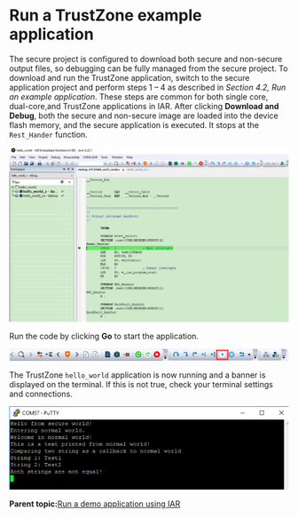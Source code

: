# Run a TrustZone example application

The secure project is configured to download both secure and non-secure output files, so debugging can be fully managed from the secure project. To download and run the TrustZone application, switch to the secure application project and perform steps 1 – 4 as described in *Section 4.2, Run an example application*. These steps are common for both single core, dual-core,and TrustZone applications in IAR. After clicking **Download and Debug**, both the secure and non-secure image are loaded into the device flash memory, and the secure application is executed. It stops at the `Rest_Hander` function.

![](../images/stop_at_rest_hander_when_running_debugging_lpc55xx.png "Stop at Rest_Hander when running debugging")

Run the code by clicking **Go** to start the application.

![](../images/go_button_lpc55xx.png "Go button")

The TrustZone `hello_world` application is now running and a banner is displayed on the terminal. If this is not true, check your terminal settings and connections.

![](../images/text_display_trustzone_hello_world_application.png "Text display of the trustzone hello_world application")

**Parent topic:**[Run a demo application using IAR](../topics/run_a_demo_application_using_iar.md)

